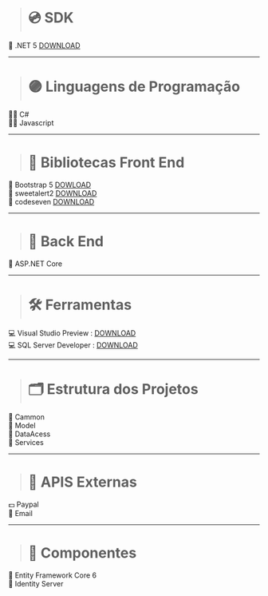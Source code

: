 > # 💿 SDK
💽 .NET 5 [DOWNLOAD]( https://dotnet.microsoft.com/download/dotnet/5.0)


***

> # 🟣 Linguagens de Programação

👨‍💻 C# <br/>
👨‍💻 Javascript

***

> # 📙 Bibliotecas Front End
🧶 Bootstrap 5 [DOWLOAD](https://getbootstrap.com/) <br/>
🧶 sweetalert2 [DOWNLOAD](https://sweetalert2.github.io/) <br/>
🧶 codeseven [DOWNLOAD](https://codeseven.github.io/toastr/demo.html) <br/>


***

> # 📖 Back End
💾 ASP.NET Core

***

> # 🛠 Ferramentas
💻 Visual Studio Preview : [DOWNLOAD](https://visualstudio.microsoft.com/pt-br/vs/preview/)<br/>
💻 SQL Server Developer : [DOWNLOAD](https://www.microsoft.com/pt-br/sql-server/sql-server-downloads)<br/>

***

> # 🗂 Estrutura dos Projetos
📂  Cammon <br/>
📂 Model <br/>
📂 DataAcess <br/>
📂 Services <br/>

***

> # 📡 APIS Externas
💵 Paypal <br/>
📧 Email <br/>


***

> # 🧰 Componentes
📡 Entity Framework Core 6<br/>
📡 Identity Server <br/>
